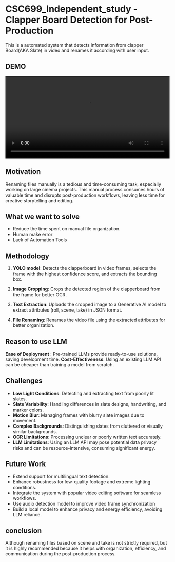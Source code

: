 # CSC699_Independent_study - Clapper Board Detection for Post-Production
This is a automated system that detects information from clapper Board(AKA Slate) in video and renames it according with user input. 

## DEMO
<video src="assets/play.mov" width="512" controls></video>

## Motivation
Renaming files manually is a tedious and time-consuming task, especially working on large cinema projects. This manual process consumes hours of valuable time and disrupts post-production workflows, leaving less time for creative storytelling and editing.

## What we want to solve 
 
- Reduce the time spent on manual file organization.
- Human make error 
- Lack of Automation Tools 

## Methodology
1. **YOLO model**: Detects the clapperboard in video frames, selects the frame with the highest confidence score, and extracts the bounding box.

2. **Image Cropping**: Crops the detected region of the clapperboard from the frame for better OCR.

3. **Text Extraction**: Uploads the cropped image to a Generative AI model to extract attributes (roll, scene, take) in JSON format.

4. **File Renaming**: Renames the video file using the extracted attributes for better organization.

## Reason to use LLM    
**Ease of Deployment** : Pre-trained LLMs provide ready-to-use solutions, saving development time.
**Cost-Effectiveness**: Using an existing LLM API can be cheaper than training a model from scratch.

## Challenges
- **Low Light Conditions**: Detecting and extracting text from poorly lit slates.  
- **Slate Variability**: Handling differences in slate designs, handwriting, and marker colors.  
- **Motion Blur**: Managing frames with blurry slate images due to movement.  
- **Complex Backgrounds**: Distinguishing slates from cluttered or visually similar backgrounds.  
- **OCR Limitations**: Processing unclear or poorly written text accurately.  
- **LLM Limitations**: Using an LLM API may pose potential data privacy risks and can be resource-intensive, consuming significant energy.

## Future Work
- Extend support for multilingual text detection.  
- Enhance robustness for low-quality footage and extreme lighting conditions.  
- Integrate the system with popular video editing software for seamless workflows.
- Use audio detection model to improve video frame synchronization 
- Build a local model to enhance privacy and energy efficiency, avoiding LLM reliance. 

## conclusion 
Although renaming files based on scene and take is not strictly required, but it is highly recommended because it helps with organization, efficiency, and communication during the post-production process.